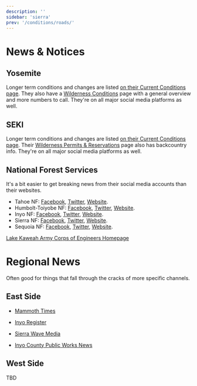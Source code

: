 ```yaml
---
description: ''
sidebar: 'sierra'
prev: '/conditions/roads/'
---
```


# News & Notices

## Yosemite

Longer term conditions and changes are listed [on their Current Conditions page](https://www.nps.gov/yose/planyourvisit/conditions.htm). They also have a [Wilderness Conditions](https://www.nps.gov/yose/planyourvisit/wildcond.htm) page with a general overview and more numbers to call. They're on all major social media platforms as well.

## SEKI

Longer term conditions and changes are listed [on their Current Conditions page](https://www.nps.gov/seki/planyourvisit/conditions.htm). Their [Wilderness Permits & Reservations](https://www.nps.gov/seki/planyourvisit/wilderness_permits.htm) page also has backcountry info. They're on all major social media platforms as well.

## National Forest Services

It's a bit easier to get breaking news from their social media accounts than their websites.

* Tahoe NF: [Facebook](https://www.facebook.com/TahoeNF), [Twitter](https://twitter.com/Tahoe_NF), [Website](https://www.fs.usda.gov/alerts/tahoe/).
* Humbolt-Toiyobe NF: [Facebook](https://www.facebook.com/HumboldtToiyabeNF), [Twitter](https://twitter.com/HumboldtToiyabe), [Website](https://www.fs.usda.gov/alerts/htnf/).
* Inyo NF: [Facebook](https://www.facebook.com/inyonf), [Twitter](https://twitter.com/Inyo_NF), [Website](https://www.fs.usda.gov/alerts/inyo/).
* Sierra NF: [Facebook](https://www.facebook.com/SierraNF), [Twitter](https://twitter.com/Sierra_NF), [Website](https://www.fs.usda.gov/alerts/sierra/).
* Sequoia NF: [Facebook](https://www.facebook.com/SequoiaNF), [Twitter](https://twitter.com/sequoiaforest), [Website](https://www.fs.usda.gov/alerts/sequoia/).

[Lake Kaweah Army Corps of Engineers Homepage](https://www.spk.usace.army.mil/Locations/Sacramento-District-Parks/Lake-Kaweah/)

# Regional News

Often good for things that fall through the cracks of more specific channels.

## East Side

* [Mammoth Times](https://mammothtimes.com/category/news)
* [Inyo Register](https://inyoregister.com/category/news)
* [Sierra Wave Media](https://www.sierrawave.net/)

* [Inyo County Public Works News](https://www.inyocounty.us/residents/info-center/inyo-county-news-feed?dept=27)

## West Side

TBD